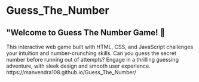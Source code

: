 # Guess_The_Number
<h2>"Welcome to Guess The Number Game! 🎲</h2>
This interactive web game built with HTML, CSS, and JavaScript challenges your intuition and number-crunching skills. Can you guess the secret number before running out of attempts? Engage in a thrilling guessing adventure, with sleek design and smooth user experience. 
<arl>https://manvendra108.github.io/Guess_The_Number/</arl>
